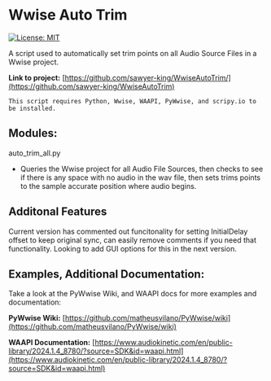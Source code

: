 # Wwise Auto Trim
[![License: MIT](https://img.shields.io/badge/License-MIT-brightgreen.svg)](LICENSE.md)

A script used to automatically set trim points on all Audio Source Files in a Wwise project.

**Link to project:** [https://github.com/sawyer-king/WwiseAutoTrim/](https://github.com/sawyer-king/WwiseAutoTrim)

```
This script requires Python, Wwise, WAAPI, PyWwise, and scripy.io to be installed.
```

## Modules:
auto_trim_all.py
 - Queries the Wwise project for all Audio File Sources, then checks to see if there is any space with no audio in the wav file, then sets trims points to the sample accurate position where audio begins.

## Additonal Features
Current version has commented out funcitonality for setting InitialDelay offset to keep original sync, can easily remove comments if you need that functionality. Looking to add GUI options for this in the next version.

## Examples, Additional Documentation:
Take a look at the PyWwise Wiki, and WAAPI docs for more examples and documentation:

**PyWwise Wiki:** [https://github.com/matheusvilano/PyWwise/wiki](https://github.com/matheusvilano/PyWwise/wiki)

**WAAPI Documentation:** [https://www.audiokinetic.com/en/public-library/2024.1.4_8780/?source=SDK&id=waapi.html](https://www.audiokinetic.com/en/public-library/2024.1.4_8780/?source=SDK&id=waapi.html)
